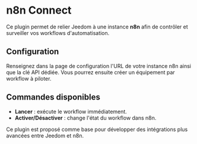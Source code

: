 # n8n Connect

Ce plugin permet de relier Jeedom à une instance **n8n** afin de contrôler et surveiller vos workflows d'automatisation.

## Configuration

Renseignez dans la page de configuration l'URL de votre instance n8n ainsi que la clé API dédiée. Vous pourrez ensuite créer un équipement par workflow à piloter.

## Commandes disponibles

- **Lancer** : exécute le workflow immédiatement.
- **Activer/Désactiver** : change l'état du workflow dans n8n.

Ce plugin est proposé comme base pour développer des intégrations plus avancées entre Jeedom et n8n.
